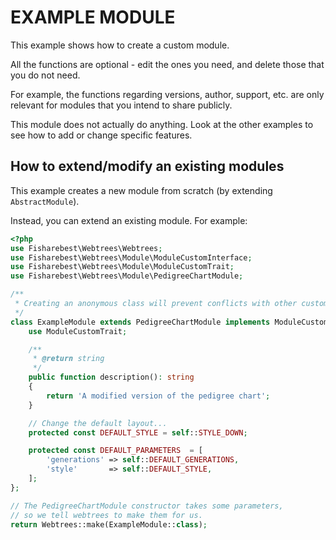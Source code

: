 # EXAMPLE MODULE

This example shows how to create a custom module.

All the functions are optional - edit the ones you need, and
delete those that you do not need.

For example, the functions regarding versions, author, support,
etc. are only relevant for modules that you intend to share publicly.

This module does not actually do anything.  Look at the other examples to
see how to add or change specific features.

## How to extend/modify an existing modules

This example creates a new module from scratch (by extending `AbstractModule`).

Instead, you can extend an existing module.  For example:

```php
<?php
use Fisharebest\Webtrees\Webtrees;
use Fisharebest\Webtrees\Module\ModuleCustomInterface;
use Fisharebest\Webtrees\Module\ModuleCustomTrait;
use Fisharebest\Webtrees\Module\PedigreeChartModule;

/**
 * Creating an anonymous class will prevent conflicts with other custom modules.
 */
class ExampleModule extends PedigreeChartModule implements ModuleCustomInterface {
    use ModuleCustomTrait;

    /**
     * @return string
     */
    public function description(): string
    {
        return 'A modified version of the pedigree chart';
    }

    // Change the default layout...
    protected const DEFAULT_STYLE = self::STYLE_DOWN;

    protected const DEFAULT_PARAMETERS  = [
        'generations' => self::DEFAULT_GENERATIONS,
        'style'       => self::DEFAULT_STYLE,
    ];
};

// The PedigreeChartModule constructor takes some parameters,
// so we tell webtrees to make them for us.
return Webtrees::make(ExampleModule::class);
```
